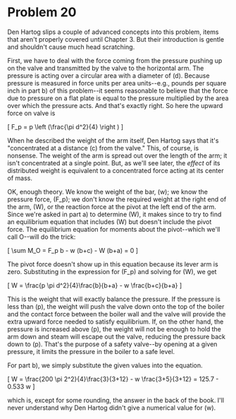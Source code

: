 # Problem 20 #

Den Hartog slips a couple of advanced concepts into this problem, items that aren't properly covered until Chapter 3. But their introduction is gentle and shouldn't cause much head scratching.

First, we have to deal with the force coming from the pressure pushing up on the valve and transmitted by the valve to the horizontal arm. The pressure is acting over a circular area with a diameter of \(d\). Because pressure is measured in force units per area units--e.g., pounds per square inch in part b) of this problem--it seems reasonable to believe that the force due to pressure on a flat plate is equal to the pressure multiplied by the area over which the pressure acts. And that's exactly right. So here the upward force on valve is 

\[ F_p = p \left (\frac{\pi d^2}{4} \right ) \]

When he described the weight of the arm itself, Den Hartog says that it's "concentrated at a distance \(c\) from the valve." This, of course, is nonsense. The weight of the arm is spread out over the length of the arm; it isn't concentrated at a single point. But, as we'll see later, the *effect* of its distributed weight is equivalent to a concentrated force acting at its center of mass.

OK, enough theory. We know the weight of the bar, \(w\); we know the pressure force, \(F_p\); we don't know the required weight at the right end of the arm, \(W\), or the reaction force at the pivot at the left end of the arm. Since we're asked in part a) to determine \(W\), it makes since to try to find an equilibrium equation that includes \(W\) but doesn't include the pivot force. The equilibrium equation for moments about the pivot--which we'll call O--will do the trick:

\[ \sum M_O = F_p b - w (b+c) - W (b+a) = 0 \]

The pivot force doesn't show up in this equation because its lever arm is zero. Substituting in the expression for \(F_p\) and solving for \(W\), we get

\[ W = \frac{p \pi d^2}{4}\frac{b}{b+a} - w \frac{b+c}{b+a} \]

This is the weight that will exactly balance the pressure. If the pressure is less than \(p\), the weight will push the valve down onto the top of the boiler and the contact force between the boiler wall and the valve will provide the extra upward force needed to satisfy equilibrium. If, on the other hand, the pressure is increased above \(p\), the weight will not be enough to hold the arm down and steam will escape out the valve, reducing the pressure back down to \(p\). That's the purpose of a safety valve--by opening at a given pressure, it limits the pressure in the boiler to a safe level.

For part b), we simply substitute the given values into the equation.

\[ W = \frac{200 \pi 2^2}{4}\frac{3}{3+12} - w \frac{3+5}{3+12} = 125.7 - 0.533 w \]

which is, except for some rounding, the answer in the back of the book. I'll never understand why Den Hartog didn't give a numerical value for \(w\).
